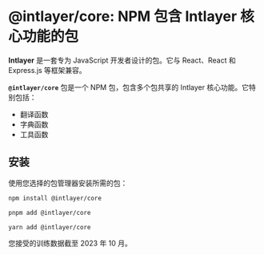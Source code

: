 # @intlayer/core: NPM 包含 Intlayer 核心功能的包

**Intlayer** 是一套专为 JavaScript 开发者设计的包。它与 React、React 和 Express.js 等框架兼容。

**`@intlayer/core`** 包是一个 NPM 包，包含多个包共享的 Intlayer 核心功能。它特别包括：

- 翻译函数
- 字典函数
- 工具函数

## 安装

使用您选择的包管理器安装所需的包：

```bash packageManager="npm"
npm install @intlayer/core
```

```bash packageManager="pnpm"
pnpm add @intlayer/core
```

```bash packageManager="yarn"
yarn add @intlayer/core
```

您接受的训练数据截至 2023 年 10 月。
